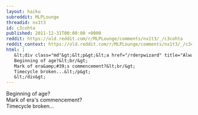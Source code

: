 ```yaml
---
layout: haiku
subreddit: MLPLounge
threadid: nx1t3
id: c3cohta
published: 2011-12-31T00:00:00 +0000
reddit: https://old.reddit.com/r/MLPLounge/comments/nx1t3/_/c3cohta
reddit_context: https://old.reddit.com/r/MLPLounge/comments/nx1t3/_/c3cohta?context=3
html: |
   &lt;div class="md"&gt;&lt;p&gt;&lt;a href="/rderpwizard" title="Always Relevant / Before- And After-Haiku / Paper Bag Princess"&gt;&lt;/a&gt;
   Beginning of age?&lt;br/&gt;
   Mark of era&amp;#39;s commencement?&lt;br/&gt;
   Timecycle broken...&lt;/p&gt;
   &lt;/div&gt;
---
```


[](/rderpwizard "Always Relevant / Before- And After-Haiku / Paper Bag Princess")
Beginning of age?  
Mark of era's commencement?  
Timecycle broken...